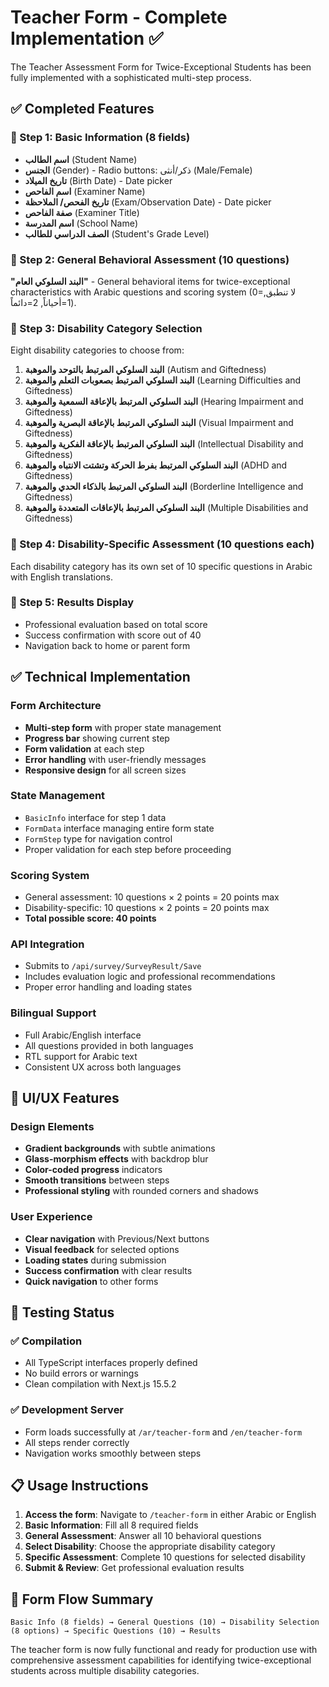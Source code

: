 # Teacher Form - Complete Implementation ✅

The Teacher Assessment Form for Twice-Exceptional Students has been fully implemented with a sophisticated multi-step process.

## ✅ Completed Features

### 🔹 Step 1: Basic Information (8 fields)

- **اسم الطالب** (Student Name)
- **الجنس** (Gender) - Radio buttons: ذكر/أنثى (Male/Female)
- **تاريخ الميلاد** (Birth Date) - Date picker
- **اسم الفاحص** (Examiner Name)
- **تاريخ الفحص/ الملاحظة** (Exam/Observation Date) - Date picker
- **صفة الفاحص** (Examiner Title)
- **اسم المدرسة** (School Name)
- **الصف الدراسي للطالب** (Student's Grade Level)

### 🔹 Step 2: General Behavioral Assessment (10 questions)

**"البند السلوكي العام"** - General behavioral items for twice-exceptional characteristics with Arabic questions and scoring system (0=لا تنطبق, 1=أحياناً, 2=دائماً).

### 🔹 Step 3: Disability Category Selection

Eight disability categories to choose from:

1. **البند السلوكي المرتبط بالتوحد والموهبة** (Autism and Giftedness)
2. **البند السلوكي المرتبط بصعوبات التعلم والموهبة** (Learning Difficulties and Giftedness)
3. **البند السلوكي المرتبط بالإعاقة السمعية والموهبة** (Hearing Impairment and Giftedness)
4. **البند السلوكي المرتبط بالإعاقة البصرية والموهبة** (Visual Impairment and Giftedness)
5. **البند السلوكي المرتبط بالإعاقة الفكرية والموهبة** (Intellectual Disability and Giftedness)
6. **البند السلوكي المرتبط بفرط الحركة وتشتت الانتباه والموهبة** (ADHD and Giftedness)
7. **البند السلوكي المرتبط بالذكاء الحدي والموهبة** (Borderline Intelligence and Giftedness)
8. **البند السلوكي المرتبط بالإعاقات المتعددة والموهبة** (Multiple Disabilities and Giftedness)

### 🔹 Step 4: Disability-Specific Assessment (10 questions each)

Each disability category has its own set of 10 specific questions in Arabic with English translations.

### 🔹 Step 5: Results Display

- Professional evaluation based on total score
- Success confirmation with score out of 40
- Navigation back to home or parent form

## ✅ Technical Implementation

### Form Architecture

- **Multi-step form** with proper state management
- **Progress bar** showing current step
- **Form validation** at each step
- **Error handling** with user-friendly messages
- **Responsive design** for all screen sizes

### State Management

- `BasicInfo` interface for step 1 data
- `FormData` interface managing entire form state
- `FormStep` type for navigation control
- Proper validation for each step before proceeding

### Scoring System

- General assessment: 10 questions × 2 points = 20 points max
- Disability-specific: 10 questions × 2 points = 20 points max
- **Total possible score: 40 points**

### API Integration

- Submits to `/api/survey/SurveyResult/Save`
- Includes evaluation logic and professional recommendations
- Proper error handling and loading states

### Bilingual Support

- Full Arabic/English interface
- All questions provided in both languages
- RTL support for Arabic text
- Consistent UX across both languages

## 🎨 UI/UX Features

### Design Elements

- **Gradient backgrounds** with subtle animations
- **Glass-morphism effects** with backdrop blur
- **Color-coded progress** indicators
- **Smooth transitions** between steps
- **Professional styling** with rounded corners and shadows

### User Experience

- **Clear navigation** with Previous/Next buttons
- **Visual feedback** for selected options
- **Loading states** during submission
- **Success confirmation** with clear results
- **Quick navigation** to other forms

## 🧪 Testing Status

### ✅ Compilation

- All TypeScript interfaces properly defined
- No build errors or warnings
- Clean compilation with Next.js 15.5.2

### ✅ Development Server

- Form loads successfully at `/ar/teacher-form` and `/en/teacher-form`
- All steps render correctly
- Navigation works smoothly between steps

## 📋 Usage Instructions

1. **Access the form**: Navigate to `/teacher-form` in either Arabic or English
2. **Basic Information**: Fill all 8 required fields
3. **General Assessment**: Answer all 10 behavioral questions
4. **Select Disability**: Choose the appropriate disability category
5. **Specific Assessment**: Complete 10 questions for selected disability
6. **Submit & Review**: Get professional evaluation results

## 🔄 Form Flow Summary

```
Basic Info (8 fields) → General Questions (10) → Disability Selection (8 options) → Specific Questions (10) → Results
```

The teacher form is now fully functional and ready for production use with comprehensive assessment capabilities for identifying twice-exceptional students across multiple disability categories.
